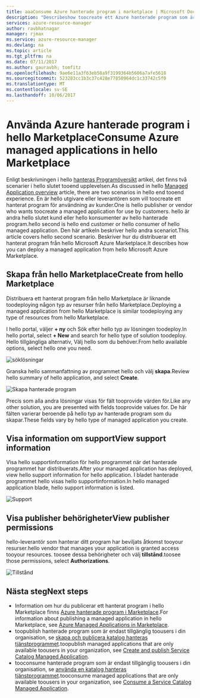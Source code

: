 ```yaml
---
title: aaaConsume Azure hanterade program i marketplace | Microsoft Docs
description: "Describeshow toocreate ett Azure hanterade program som är tillgängliga via hello Marketplace."
services: azure-resource-manager
author: ravbhatnagar
manager: rjmax
ms.service: azure-resource-manager
ms.devlang: na
ms.topic: article
ms.tgt_pltfrm: na
ms.date: 07/11/2017
ms.author: gauravbh; tomfitz
ms.openlocfilehash: 9ae6e11a3f63eb58a9f3199364b5606a7afe5618
ms.sourcegitcommit: 523283cc1b3c37c428e77850964dc1c33742c5f0
ms.translationtype: MT
ms.contentlocale: sv-SE
ms.lasthandoff: 10/06/2017
---
```

# <a name="consume-azure-managed-applications-in-hello-marketplace"></a><span data-ttu-id="415c7-103">Använda Azure hanterade program i hello Marketplace</span><span class="sxs-lookup"><span data-stu-id="415c7-103">Consume Azure managed applications in hello Marketplace</span></span>

<span data-ttu-id="415c7-104">Enligt beskrivningen i hello [hanteras Programöversikt](managed-application-overview.md) artikel, det finns två scenarier i hello slutet tooend upplevelsen.</span><span class="sxs-lookup"><span data-stu-id="415c7-104">As discussed in hello [Managed Application overview](managed-application-overview.md) article, there are two scenarios in hello end tooend experience.</span></span> <span data-ttu-id="415c7-105">En är hello utgivare eller leverantören som vill toocreate ett hanterat program för användning av kunder.</span><span class="sxs-lookup"><span data-stu-id="415c7-105">One is hello publisher or vendor who wants toocreate a managed application for use by customers.</span></span> <span data-ttu-id="415c7-106">hello är andra hello slutet kund eller hello konsumenter av hello hanterade program.</span><span class="sxs-lookup"><span data-stu-id="415c7-106">hello second is hello end customer or hello consumer of hello managed application.</span></span> <span data-ttu-id="415c7-107">Den här artikeln beskriver hello andra scenariot.</span><span class="sxs-lookup"><span data-stu-id="415c7-107">This article covers hello second scenario.</span></span> <span data-ttu-id="415c7-108">Beskriver hur du distribuerar ett hanterat program från hello Microsoft Azure Marketplace.</span><span class="sxs-lookup"><span data-stu-id="415c7-108">It describes how you can deploy a managed application from hello Microsoft Azure Marketplace.</span></span>

## <a name="create-from-hello-marketplace"></a><span data-ttu-id="415c7-109">Skapa från hello Marketplace</span><span class="sxs-lookup"><span data-stu-id="415c7-109">Create from hello Marketplace</span></span>

<span data-ttu-id="415c7-110">Distribuera ett hanterat program från hello Marketplace är liknande toodeploying någon typ av resurser från hello Marketplace.</span><span class="sxs-lookup"><span data-stu-id="415c7-110">Deploying a managed application from hello Marketplace is similar toodeploying any type of resources from hello Marketplace.</span></span> 

<span data-ttu-id="415c7-111">I hello portal, väljer **+ ny** och Sök efter hello typ av lösningen toodeploy.</span><span class="sxs-lookup"><span data-stu-id="415c7-111">In hello portal, select **+ New** and search for hello type of solution toodeploy.</span></span> <span data-ttu-id="415c7-112">Hello tillgängliga alternativ, Välj hello som du behöver.</span><span class="sxs-lookup"><span data-stu-id="415c7-112">From hello available options, select hello one you need.</span></span>

![söklösningar](./media/managed-application-consume-marketplace/search-apps.png)

<span data-ttu-id="415c7-114">Granska hello sammanfattning av programmet hello och välj **skapa**.</span><span class="sxs-lookup"><span data-stu-id="415c7-114">Review hello summary of hello application, and select **Create**.</span></span>

![Skapa hanterade program](./media/managed-application-consume-marketplace/create-marketplace-managed-app.png)

<span data-ttu-id="415c7-116">Precis som alla andra lösningar visas för fält tooprovide värden för.</span><span class="sxs-lookup"><span data-stu-id="415c7-116">Like any other solution, you are presented with fields tooprovide values for.</span></span> <span data-ttu-id="415c7-117">De här fälten varierar beroende på hello typ av hanterade program som du skapar.</span><span class="sxs-lookup"><span data-stu-id="415c7-117">These fields vary by hello type of managed application you create.</span></span> 

## <a name="view-support-information"></a><span data-ttu-id="415c7-118">Visa information om support</span><span class="sxs-lookup"><span data-stu-id="415c7-118">View support information</span></span>

<span data-ttu-id="415c7-119">Visa hello supportinformation för hello programmet när det hanterade programmet har distribuerats.</span><span class="sxs-lookup"><span data-stu-id="415c7-119">After your managed application has deployed, view hello support information for hello application.</span></span> <span data-ttu-id="415c7-120">I bladet hanterade programmet hello visas hello supportinformation.</span><span class="sxs-lookup"><span data-stu-id="415c7-120">In hello managed application blade, hello support information is listed.</span></span>

![Support](./media/managed-application-consume-marketplace/support.png)

## <a name="view-publisher-permissions"></a><span data-ttu-id="415c7-122">Visa publisher behörigheter</span><span class="sxs-lookup"><span data-stu-id="415c7-122">View publisher permissions</span></span>

<span data-ttu-id="415c7-123">hello-leverantör som hanterar ditt program har beviljats åtkomst tooyour resurser.</span><span class="sxs-lookup"><span data-stu-id="415c7-123">hello vendor that manages your application is granted access tooyour resources.</span></span> <span data-ttu-id="415c7-124">toosee dessa behörigheter och välj **tillstånd**.</span><span class="sxs-lookup"><span data-stu-id="415c7-124">toosee those permissions, select **Authorizations**.</span></span>

![Tillstånd](./media/managed-application-consume-marketplace/authorizations.png)

## <a name="next-steps"></a><span data-ttu-id="415c7-126">Nästa steg</span><span class="sxs-lookup"><span data-stu-id="415c7-126">Next steps</span></span>

* <span data-ttu-id="415c7-127">Information om hur du publicerar ett hanterat program i hello Marketplace finns [Azure hanterade program i Marketplace](managed-application-author-marketplace.md).</span><span class="sxs-lookup"><span data-stu-id="415c7-127">For information about publishing a managed application in hello Marketplace, see [Azure Managed Applications in Marketplace](managed-application-author-marketplace.md).</span></span>
* <span data-ttu-id="415c7-128">toopublish hanterade program som är endast tillgänglig toousers i din organisation, se [skapa och publicera katalog hanteras tjänstprogrammet](managed-application-publishing.md).</span><span class="sxs-lookup"><span data-stu-id="415c7-128">toopublish managed applications that are only available toousers in your organization, see [Create and publish Service Catalog Managed Application](managed-application-publishing.md).</span></span>
* <span data-ttu-id="415c7-129">tooconsume hanterade program som är endast tillgänglig toousers i din organisation, se [använda en katalog hanteras tjänstprogrammet](managed-application-consumption.md).</span><span class="sxs-lookup"><span data-stu-id="415c7-129">tooconsume managed applications that are only available toousers in your organization, see [Consume a Service Catalog Managed Application](managed-application-consumption.md).</span></span>
